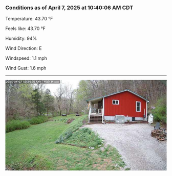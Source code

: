 ### Conditions as of April 7, 2025 at 10:40:06 AM CDT 

Temperature: 43.70 &deg;F

Feels like: 43.70 &deg;F

Humidity: 94%

Wind Direction: E

Windspeed: 1.1 mph

Wind Gust: 1.6 mph

---

<img src="./images/latest.jpeg"/>

